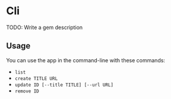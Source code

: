 # Cli

TODO: Write a gem description

## Usage

You can use the app in the command-line with these commands:

* `list`
* `create TITLE URL`
* `update ID [--title TITLE] [--url URL]`
* `remove ID`
